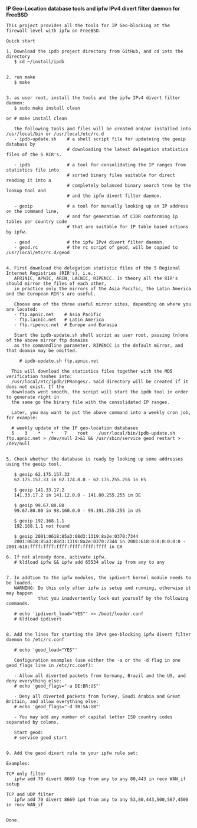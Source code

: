 **IP Geo-Location database tools and ipfw IPv4 divert filter daemon for FreeBSD**

    This project provides all the tools for IP Geo-blocking at the firewall level with ipfw on FreeBSD.

    Quick start

    1. Download the ipdb project directory from GitHub, and cd into the directory
       $ cd ~/install/ipdb


    2. run make
       $ make


    3. as user root, install the tools and the ipfw IPv4 divert filter daemon:
       $ sudo make install clean

    or # make install clean

       the following tools and files will be created and/or installed into /usr/local/bin or /usr/local/etc/rc.d
       - ipdb-update.sh    # a shell script file for updateing the geoip database by
                           # downloading the latest delegation statistics files of the 5 RIR's.
      
       - ipdb              # a tool for consolidating the IP ranges from statistics file into
                           # sorted binary files suitable for direct reading it into a
                           # completely balanced binary search tree by the lookup tool and
                           # and the ipfw divert filter daemon.
                          
       - geoip             # a tool for manually looking up an IP address on the command line,
                           # and for generation of CIDR conforming Ip tables per country code
                           # that are suitable for IP table based actions by ipfw.

       - geod              # the ipfw IPv4 divert filter daemon.
       - geod.rc           # the rc script of geod, will be copied to /usr/local/etc/rc.d/geod


    4. First download the delegation statistic files of the 5 Regional Internet Registries (RIR's), i.e.:
       AFRINIC, APNIC, ARIN, LACNIC, RIPENCC. In theory all the RIR's should mirror the files of each other,
       in practice only the mirrors of the Asia Pacific, the Latin America and the European RIR's are useful.
       
       Choose one of the three useful mirror sites, depending on where you are located:
       - ftp.apnic.net    # Asia Pacific
       - ftp.lacnic.net   # Latin America
       - ftp.ripencc.net  # Europe and Eurasia
       
       Start the ipdb-update.sh shell script as user root, passing (n)one of the above mirror ftp domains
       as the commandline parameter. RIPENCC is the default mirror, and that doamin may be omitted.
       
         # ipdb-update.sh ftp.apnic.net
       
      This will download the statistics files together with the MD5 verification hashes into:
      /usr/local/etc/ipdb/IPRanges/. Said directory will be created if it does not exist. If the
      downloads went smooth, the script will start the ipdb tool in order to generate right in 
      the same go the binary file with the consolidated IP ranges.
      
      Later, you may want to put the above command into a weekly cron job, for example:
      
      # weekly update of the IP geo-location databases
      5    3    *    *    7    root    /usr/local/bin/ipdb-update.sh ftp.apnic.net > /dev/null 2>&1 && /usr/sbin/service geod restart > /dev/null


    5. Check whether the database is ready by looking up some addresses using the geoip tool.

       $ geoip 62.175.157.33
       62.175.157.33 in 62.174.0.0 - 62.175.255.255 in ES
       
       $ geoip 141.33.17.2
       141.33.17.2 in 141.12.0.0 - 141.80.255.255 in DE
       
       $ geoip 99.67.80.80
       99.67.80.80 in 98.160.0.0 - 99.191.255.255 in US
       
       $ geoip 192.168.1.1
       192.168.1.1 not found
       
       $ geoip 2001:0618:85a3:08d3:1319:8a2e:0370:7344
       2001:0618:85a3:08d3:1319:8a2e:0370:7344 in 2001:618:0:0:0:0:0:0 - 2001:618:ffff:ffff:ffff:ffff:ffff:ffff in CH

    6. If not already done, activate ipfw.
       # kldload ipfw && ipfw add 65534 allow ip from any to any


    7. In addtion to the ipfw modules, the ipdivert kernel module needs to be loaded.
       WARNING: Do this only after ipfw is setup and running, otherwise it may happen
                that you inadvertently lock out yourself by the following commands.

       # echo 'ipdivert_load="YES"' >> /boot/loader.conf
       # kldload ipdivert


    8. Add the lines for starting the IPv4 geo-blocking ipfw divert filter daemon to /etc/rc.conf

       # echo 'geod_load="YES"'
       
       Configuration examples (use either the -a or the -d flag in one geod_flags line in /etc/rc.conf):
       
       - Allow all diverted packets from Germany, Brazil and the US, and deny everything else:
       # echo 'geod_flags="-a DE:BR:US"'
       
       - Deny all diverted packets from Turkey, Saudi Arabia and Great Britain, and allow everything else:
       # echo 'geod_flags="-d TR:SA:GB"'
       
       - You may add any number of capital letter ISO country codes separated by colons.

       Start geod:
       # service geod start


    9. Add the geod divert rule to your ipfw rule set:

    Examples:

    TCP only filter
       ipfw add 70 divert 8669 tcp from any to any 80,443 in recv WAN_if setup

    TCP and UDP filter
       ipfw add 70 divert 8669 ip4 from any to any 53,80,443,500,587,4500 in recv WAN_if


    Done.
